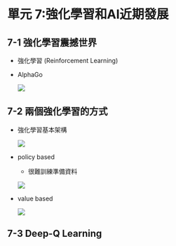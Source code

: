 單元 7:強化學習和AI近期發展
=========================

## 7-1 強化學習震撼世界
- 強化學習 (Reinforcement Learning)
- AlphaGo

    ![](https://user-images.githubusercontent.com/11552271/142453810-48efd197-629f-4b5c-a5d9-ffdae35e2562.png)

## 7-2 兩個強化學習的方式
- 強化學習基本架構

    ![](https://user-images.githubusercontent.com/11552271/142455079-185ec761-9ee8-4300-acc4-e2eb6893bfc4.png)

- policy based
    - 很難訓練準備資料
    
    ![](https://user-images.githubusercontent.com/11552271/142455418-9cb9016e-3db8-4ea6-b82c-e093b90686d0.png)

- value based

    ![](https://user-images.githubusercontent.com/11552271/142455578-aae797a2-d19d-4a59-9219-d20e427a6c3b.png)

## 7-3 Deep-Q Learning
